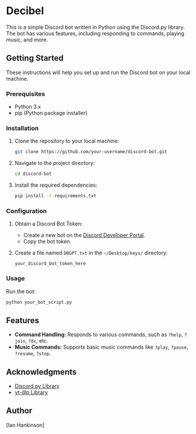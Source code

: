 # Decibel

This is a simple Discord bot written in Python using the Discord.py library. The bot has various features, including responding to commands, playing music, and more.

## Getting Started

These instructions will help you set up and run the Discord bot on your local machine.

### Prerequisites

- Python 3.x
- pip (Python package installer)

### Installation

1. Clone the repository to your local machine:

    ```bash
    git clone https://github.com/your-username/discord-bot.git
    ```

2. Navigate to the project directory:

    ```bash
    cd discord-bot
    ```

3. Install the required dependencies:

    ```bash
    pip install -r requirements.txt
    ```

### Configuration

1. Obtain a Discord Bot Token:

   - Create a new bot on the [Discord Developer Portal](https://discord.com/developers/applications).
   - Copy the bot token.

2. Create a file named `DBGPT.txt` in the `~/Desktop/keys/` directory:

    ```plaintext
    your_discord_bot_token_here
    ```

### Usage

Run the bot:

```bash
python your_bot_script.py
```

## Features

- **Command Handling:** Responds to various commands, such as `?help`, `?join`, `?dc`, etc.
- **Music Commands:** Supports basic music commands like `?play`, `?pause`, `?resume`, `?stop`.

## Acknowledgments

- [Discord.py Library](https://github.com/Rapptz/discord.py)
- [yt-dlp Library](https://github.com/yt-dlp/yt-dlp)

## Author

[Ian Hankinson]
